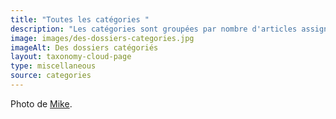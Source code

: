 ```yaml
---
title: "Toutes les catégories "
description: "Les catégories sont groupées par nombre d'articles assignés et elles sont listées alphabétiquement."
image: images/des-dossiers-categories.jpg
imageAlt: Des dossiers catégoriés
layout: taxonomy-cloud-page
type: miscellaneous
source: categories
---
```


Photo de [Mike](https://www.pexels.com/photo/beige-queen-folder-1181776/).
